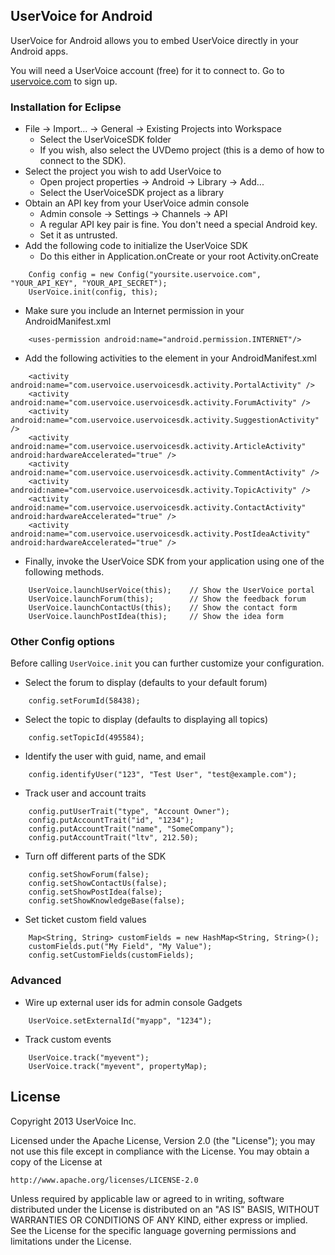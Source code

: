 ## UserVoice for Android

UserVoice for Android allows you to embed UserVoice directly in your Android apps.

You will need a UserVoice account (free) for it to connect to. Go to [uservoice.com](https://www.uservoice.com/plans/) to sign up.

### Installation for Eclipse

* File -> Import... -> General -> Existing Projects into Workspace
  * Select the UserVoiceSDK folder
  * If you wish, also select the UVDemo project (this is a demo of how to connect to the SDK).
* Select the project you wish to add UserVoice to
  * Open project properties -> Android -> Library -> Add...
  * Select the UserVoiceSDK project as a library
* Obtain an API key from your UserVoice admin console
  * Admin console -> Settings -> Channels -> API
  * A regular API key pair is fine. You don't need a special Android key.
  * Set it as untrusted.
* Add the following code to initialize the UserVoice SDK
  * Do this either in Application.onCreate or your root Activity.onCreate

```
    Config config = new Config("yoursite.uservoice.com", "YOUR_API_KEY", "YOUR_API_SECRET");
    UserVoice.init(config, this);
```

* Make sure you include an Internet permission in your AndroidManifest.xml

```
    <uses-permission android:name="android.permission.INTERNET"/>
```

* Add the following activities to the <application> element in your AndroidManifest.xml

```
    <activity android:name="com.uservoice.uservoicesdk.activity.PortalActivity" />
    <activity android:name="com.uservoice.uservoicesdk.activity.ForumActivity" />
    <activity android:name="com.uservoice.uservoicesdk.activity.SuggestionActivity" />
    <activity android:name="com.uservoice.uservoicesdk.activity.ArticleActivity" android:hardwareAccelerated="true" />
    <activity android:name="com.uservoice.uservoicesdk.activity.CommentActivity" />
    <activity android:name="com.uservoice.uservoicesdk.activity.TopicActivity" />
    <activity android:name="com.uservoice.uservoicesdk.activity.ContactActivity" android:hardwareAccelerated="true" />
    <activity android:name="com.uservoice.uservoicesdk.activity.PostIdeaActivity" android:hardwareAccelerated="true" />
```

* Finally, invoke the UserVoice SDK from your application using one of the following methods.

```
    UserVoice.launchUserVoice(this);    // Show the UserVoice portal
    UserVoice.launchForum(this);        // Show the feedback forum
    UserVoice.launchContactUs(this);    // Show the contact form
    UserVoice.launchPostIdea(this);     // Show the idea form
```

### Other Config options

Before calling `UserVoice.init` you can further customize your configuration.

* Select the forum to display (defaults to your default forum)

```
    config.setForumId(58438);
```

* Select the topic to display (defaults to displaying all topics)

```
    config.setTopicId(495584);
```

* Identify the user with guid, name, and email

```
    config.identifyUser("123", "Test User", "test@example.com");
```

* Track user and account traits

```
    config.putUserTrait("type", "Account Owner");
    config.putAccountTrait("id", "1234");
    config.putAccountTrait("name", "SomeCompany");
    config.putAccountTrait("ltv", 212.50);
```

* Turn off different parts of the SDK

```
    config.setShowForum(false);
    config.setShowContactUs(false);
    config.setShowPostIdea(false);
    config.setShowKnowledgeBase(false);
```

* Set ticket custom field values

```
    Map<String, String> customFields = new HashMap<String, String>();
    customFields.put("My Field", "My Value");
    config.setCustomFields(customFields);
```

### Advanced

* Wire up external user ids for admin console Gadgets

```
    UserVoice.setExternalId("myapp", "1234");
```

* Track custom events

```
    UserVoice.track("myevent");
    UserVoice.track("myevent", propertyMap);
```

License
-------

Copyright 2013 UserVoice Inc. 

Licensed under the Apache License, Version 2.0 (the "License");
you may not use this file except in compliance with the License.
You may obtain a copy of the License at

    http://www.apache.org/licenses/LICENSE-2.0

Unless required by applicable law or agreed to in writing, software
distributed under the License is distributed on an "AS IS" BASIS,
WITHOUT WARRANTIES OR CONDITIONS OF ANY KIND, either express or implied.
See the License for the specific language governing permissions and
limitations under the License.
